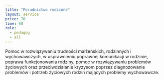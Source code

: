 ```yaml
---
title: "Poradnictwo rodzinne"
layout: service
price: 70
time: 60
role:
  - pedagog
  - all
---
```


Pomoc w rozwiązywaniu trudności małżeńskich, rodzinnych i wychowawczych, w usprawnieniu poprawnej komunikacji w rodzinie, poprawa funkcjonowania rodziny, pomoc w rozwiązywaniu problemów życiowych oraz przeciwdziałanie kryzysom poprzez diagnozowanie problemów i potrzeb życiowych rodzin mających problemy wychowawcze.
